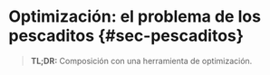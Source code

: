 # Optimización: el problema de los pescaditos {#sec-pescaditos}

> **TL;DR:** Composición con una herramienta de optimización.


